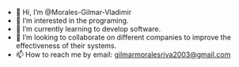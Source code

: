 - 👋 Hi, I’m @Morales-Gilmar-Vladimir
- 👀 I’m interested in the programing.
- 🌱 I’m currently learning to develop software.
- 💞️ I’m looking to collaborate on different companies to improve the effectiveness of their systems.
- 📫 How to reach me by email: gilmarmoralesriva2003@gmail.com

<!---
Morales-Gilmar-Vladimir/Morales-Gilmar-Vladimir is a ✨ special ✨ repository because its `README.md` (this file) appears on your GitHub profile.
You can click the Preview link to take a look at your changes.
--->
